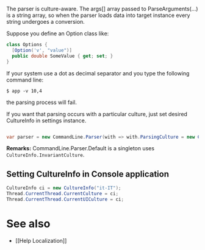 The parser is culture-aware. The args[] array passed to ParseArguments<T>(...) is a string array, so when the parser loads data into target instance every string undergoes a conversion.

Suppose you define an Option class like:
```cs
class Options {
  [Option('v', "value")]
  public double SomeValue { get; set; }
}
```
If your system use a dot as decimal separator and you type the following command line:
```
$ app -v 10,4
```

the parsing process will fail.

If you want that parsing occurs with a particular culture, just set desired CultureInfo in settings instance.
```cs

var parser = new CommandLine.Parser(with => with.ParsingCulture = new CultureInfo("it-IT"));
```

**Remarks:** CommandLine.Parser.Default is a singleton uses `CultureInfo.InvariantCulture`.

## Setting CultureInfo in Console application

```cs
CultureInfo ci = new CultureInfo("it-IT");
Thread.CurrentThread.CurrentCulture = ci;
Thread.CurrentThread.CurrentUICulture = ci;
```


# See also

- [[Help Localization]]
